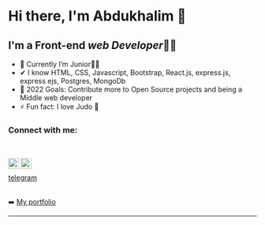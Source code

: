 # Hi there, I'm **Abdukhalim** 👋

## I'm a Front-end *web Developer*👨‍💻

- 🌱 Currently I’m Junior👨‍🎓
- ✔ I know HTML, CSS, Javascript, Bootstrap, React.js, express.js, express ejs, Postgres, MongoDb
- 🥅 2022 Goals: Contribute more to Open Source projects and being a Middle web developer
- ⚡ Fun fact: I love Judo 🥋

### Connect with me:

<br />

[<img align="left" alt="codeSTACKr | LinkedIn" width="22px" src="https://cdn.jsdelivr.net/npm/simple-icons@v3/icons/linkedin.svg" />][linkedin]
[<img align="left" alt="codeSTACKr | Instagram" width="22px" src="https://cdn.jsdelivr.net/npm/simple-icons@v3/icons/instagram.svg" />][instagram]
<br />

[telegram](https://t.me/iuterian_99)
<br />
<br />

➡️ [My portfolio](https://abdukhalim-portfolio.herokuapp.com/)

---

[instagram]: https://www.instagram.com/iuterian_99/
[linkedin]: https://www.linkedin.com/in/abduhalim-orziqulov-787219177/
